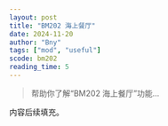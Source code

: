 ```yaml
---
layout: post
title: "BM202 海上餐厅"
date: 2024-11-20
author: "Bny"
tags: ["mod", "useful"]
scode: bm202
reading_time: 5
---
```


> 帮助你了解“BM202 海上餐厅”功能...

内容后续填充。
